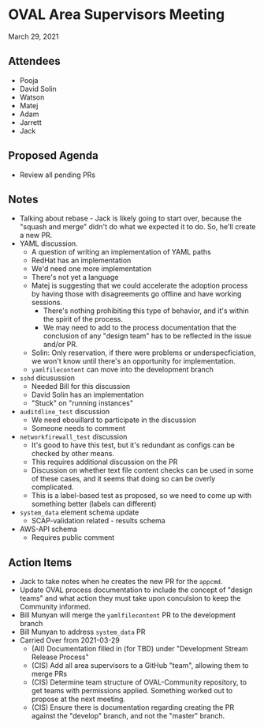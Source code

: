 # OVAL Area Supervisors Meeting #
March 29, 2021

## Attendees
- Pooja
- David Solin
- Watson
- Matej
- Adam
- Jarrett
- Jack

## Proposed Agenda
- Review all pending PRs

## Notes
* Talking about rebase - Jack is likely going to start over, because the "squash and merge" didn't do what we expected it to do. So, he'll create a new PR.
* YAML discussion.
  * A question of writing an implementation of YAML paths
  * RedHat has an implementation
  * We'd need one more implementation
  * There's not yet a language
  * Matej is suggesting that we could accelerate the adoption process by having those with disagreements go offline and have working sessions.
    * There's nothing prohibiting this type of behavior, and it's within the spirit of the process.
    * We may need to add to the process documentation that the conclusion of any "design team" has to be reflected in the issue and/or PR.
  * Solin: Only reservation, if there were problems or underspecficiation, we won't know until there's an opportunity for implementation.
  * `yamlfilecontent` can move into the development branch
* `sshd` dicusussion
  * Needed Bill for this discussion
  * David Solin has an implementation
  * "Stuck" on "running instances"
* `auditdline_test` discussion
  * We need ebouillard to participate in the discussion
  * Someone needs to comment
* `networkfirewall_test` discussion
  * It's good to have this test, but it's redundant as configs can be checked by other means.
  * This requires additional discussion on the PR
  * Discussion on whether text file content checks can be used in some of these cases, and it seems that doing so can be overly complicated.
  * This is a label-based test as proposed, so we need to come up with something better (labels can different)
* `system_data` element schema update
  * SCAP-validation related - results schema
* AWS-API schema
  * Requires public comment


## Action Items
- Jack to take notes when he creates the new PR for the `appcmd`.
- Update OVAL process documentation to include the concept of "design teams" and what action they must take upon conculsion to keep the Community informed.
- Bill Munyan will merge the `yamlfilecontent` PR to the development branch
- Bill Munyan to address `system_data` PR
- Carried Over from 2021-03-29
  - (All) Documentation filled in (for TBD) under "Development Stream Release Process"
  - (CIS) Add all area supervisors to a GitHub "team", allowing them to merge PRs
  - (CIS) Determine team structure of OVAL-Community repository, to get teams with permissions applied.  Something worked out to propose at the next meeting.
  - (CIS) Ensure there is documentation regarding creating the PR against the "develop" branch, and not the "master" branch.
